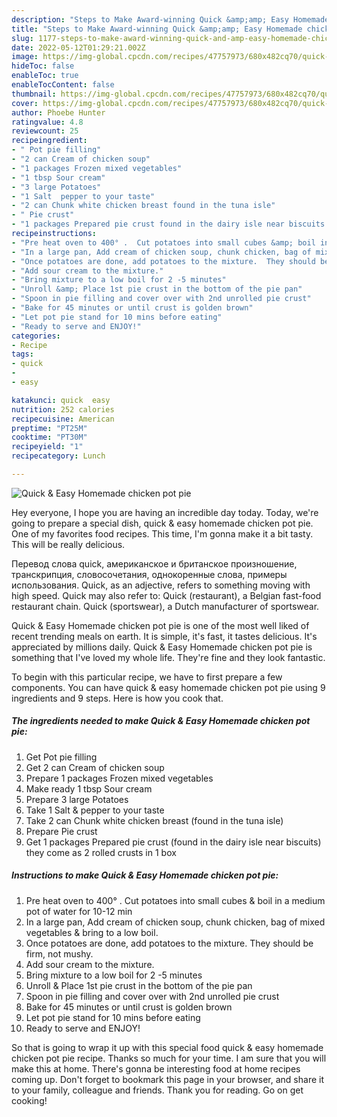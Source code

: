 ```yaml
---
description: "Steps to Make Award-winning Quick &amp;amp; Easy Homemade chicken pot pie"
title: "Steps to Make Award-winning Quick &amp;amp; Easy Homemade chicken pot pie"
slug: 1177-steps-to-make-award-winning-quick-and-amp-easy-homemade-chicken-pot-pie
date: 2022-05-12T01:29:21.002Z
image: https://img-global.cpcdn.com/recipes/47757973/680x482cq70/quick-easy-homemade-chicken-pot-pie-recipe-main-photo.jpg
hideToc: false
enableToc: true
enableTocContent: false
thumbnail: https://img-global.cpcdn.com/recipes/47757973/680x482cq70/quick-easy-homemade-chicken-pot-pie-recipe-main-photo.jpg
cover: https://img-global.cpcdn.com/recipes/47757973/680x482cq70/quick-easy-homemade-chicken-pot-pie-recipe-main-photo.jpg
author: Phoebe Hunter
ratingvalue: 4.8
reviewcount: 25
recipeingredient:
- " Pot pie filling"
- "2 can Cream of chicken soup"
- "1 packages Frozen mixed vegetables"
- "1 tbsp Sour cream"
- "3 large Potatoes"
- "1 Salt  pepper to your taste"
- "2 can Chunk white chicken breast found in the tuna isle"
- " Pie crust"
- "1 packages Prepared pie crust found in the dairy isle near biscuits they come as 2 rolled crusts in 1 box"
recipeinstructions:
- "Pre heat oven to 400° .  Cut potatoes into small cubes &amp; boil in a medium pot of water for 10-12 min"
- "In a large pan, Add cream of chicken soup, chunk chicken, bag of mixed vegetables &amp; bring to a low boil."
- "Once potatoes are done, add potatoes to the mixture.  They should be firm, not mushy."
- "Add sour cream to the mixture."
- "Bring mixture to a low boil for 2 -5 minutes"
- "Unroll &amp; Place 1st pie crust in the bottom of the pie pan"
- "Spoon in pie filling and cover over with 2nd unrolled pie crust"
- "Bake for 45 minutes or until crust is golden brown"
- "Let pot pie stand for 10 mins before eating"
- "Ready to serve and ENJOY!"
categories:
- Recipe
tags:
- quick
- 
- easy

katakunci: quick  easy 
nutrition: 252 calories
recipecuisine: American
preptime: "PT25M"
cooktime: "PT30M"
recipeyield: "1"
recipecategory: Lunch

---
```



![Quick &amp; Easy Homemade chicken pot pie](https://img-global.cpcdn.com/recipes/47757973/680x482cq70/quick-easy-homemade-chicken-pot-pie-recipe-main-photo.jpg)

Hey everyone, I hope you are having an incredible day today. Today, we're going to prepare a special dish, quick &amp; easy homemade chicken pot pie. One of my favorites food recipes. This time, I'm gonna make it a bit tasty. This will be really delicious.

Перевод слова quick, американское и британское произношение, транскрипция, словосочетания, однокоренные слова, примеры использования. Quick, as an adjective, refers to something moving with high speed. Quick may also refer to: Quick (restaurant), a Belgian fast-food restaurant chain. Quick (sportswear), a Dutch manufacturer of sportswear.

Quick &amp; Easy Homemade chicken pot pie is one of the most well liked of recent trending meals on earth. It is simple, it's fast, it tastes delicious. It's appreciated by millions daily. Quick &amp; Easy Homemade chicken pot pie is something that I've loved my whole life. They're fine and they look fantastic.


To begin with this particular recipe, we have to first prepare a few components. You can have quick &amp; easy homemade chicken pot pie using 9 ingredients and 9 steps. Here is how you cook that.

<!--inarticleads1-->

##### The ingredients needed to make Quick &amp; Easy Homemade chicken pot pie:

1. Get  Pot pie filling
1. Get 2 can Cream of chicken soup
1. Prepare 1 packages Frozen mixed vegetables
1. Make ready 1 tbsp Sour cream
1. Prepare 3 large Potatoes
1. Take 1 Salt &amp; pepper to your taste
1. Take 2 can Chunk white chicken breast (found in the tuna isle)
1. Prepare  Pie crust
1. Get 1 packages Prepared pie crust (found in the dairy isle near biscuits) they come as 2 rolled crusts in 1 box




<!--inarticleads2-->

##### Instructions to make Quick &amp; Easy Homemade chicken pot pie:

1. Pre heat oven to 400° .  Cut potatoes into small cubes &amp; boil in a medium pot of water for 10-12 min
1. In a large pan, Add cream of chicken soup, chunk chicken, bag of mixed vegetables &amp; bring to a low boil.
1. Once potatoes are done, add potatoes to the mixture.  They should be firm, not mushy.
1. Add sour cream to the mixture.
1. Bring mixture to a low boil for 2 -5 minutes
1. Unroll &amp; Place 1st pie crust in the bottom of the pie pan
1. Spoon in pie filling and cover over with 2nd unrolled pie crust
1. Bake for 45 minutes or until crust is golden brown
1. Let pot pie stand for 10 mins before eating
1. Ready to serve and ENJOY!



So that is going to wrap it up with this special food quick &amp; easy homemade chicken pot pie recipe. Thanks so much for your time. I am sure that you will make this at home. There's gonna be interesting food at home recipes coming up. Don't forget to bookmark this page in your browser, and share it to your family, colleague and friends. Thank you for reading. Go on get cooking!
